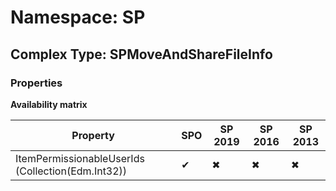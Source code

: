 # Namespace: SP

## Complex Type: SPMoveAndShareFileInfo

### Properties

**Availability matrix**

Property | SPO | SP 2019 | SP 2016 | SP 2013
----------|-----|---------|---------|--------
ItemPermissionableUserIds (Collection(Edm.Int32)) | ✔ | ✖ | ✖ | ✖
